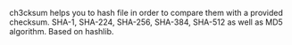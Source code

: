 ch3cksum helps you to hash file in order to compare them with a provided checksum.
SHA-1, SHA-224, SHA-256, SHA-384, SHA-512 as well as MD5 algorithm. 
Based on hashlib.
